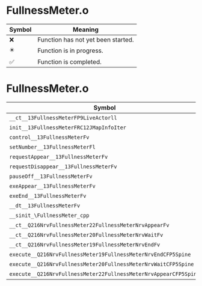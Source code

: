 # FullnessMeter.o
| Symbol | Meaning 
| ------------- | ------------- 
| :x: | Function has not yet been started. 
| :eight_pointed_black_star: | Function is in progress. 
| :white_check_mark: | Function is completed. 


# FullnessMeter.o
| Symbol | Decompiled? |
| ------------- | ------------- |
| `__ct__13FullnessMeterFP9LiveActorll` | :x: |
| `init__13FullnessMeterFRC12JMapInfoIter` | :x: |
| `control__13FullnessMeterFv` | :x: |
| `setNumber__13FullnessMeterFl` | :x: |
| `requestAppear__13FullnessMeterFv` | :x: |
| `requestDisappear__13FullnessMeterFv` | :x: |
| `pauseOff__13FullnessMeterFv` | :x: |
| `exeAppear__13FullnessMeterFv` | :x: |
| `exeEnd__13FullnessMeterFv` | :x: |
| `__dt__13FullnessMeterFv` | :x: |
| `__sinit_\FullnessMeter_cpp` | :x: |
| `__ct__Q216NrvFullnessMeter22FullnessMeterNrvAppearFv` | :x: |
| `__ct__Q216NrvFullnessMeter20FullnessMeterNrvWaitFv` | :x: |
| `__ct__Q216NrvFullnessMeter19FullnessMeterNrvEndFv` | :x: |
| `execute__Q216NrvFullnessMeter19FullnessMeterNrvEndCFP5Spine` | :x: |
| `execute__Q216NrvFullnessMeter20FullnessMeterNrvWaitCFP5Spine` | :x: |
| `execute__Q216NrvFullnessMeter22FullnessMeterNrvAppearCFP5Spine` | :x: |

